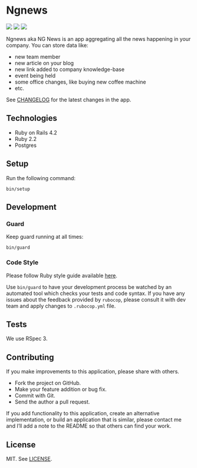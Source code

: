 # Ngnews

[![](http://img.shields.io/codeclimate/github/netguru/ngnews.svg?style=flat-square)](https://codeclimate.com/github/netguru/ngnews)
[![](http://img.shields.io/codeclimate/coverage/github/netguru/ngnews.svg?style=flat-square)](https://codeclimate.com/github/netguru/ngnews)
[![](http://img.shields.io/gemnasium/netguru/ngnews.svg?style=flat-square)](https://gemnasium.com/netguru/ngnews)

Ngnews aka NG News is an app aggregating all the news happening in your company.
You can store data like:
* new team member
* new article on your blog
* new link added to company knowledge-base
* event being held
* some office changes, like buying new coffee machine
* etc.

See [CHANGELOG](https://github.com/netguru/ngnews/blob/master/CHANGELOG.md) for the latest changes in the app.

## Technologies

* Ruby on Rails 4.2
* Ruby 2.2
* Postgres

## Setup

Run the following command:

```
bin/setup
```

## Development

### Guard

Keep guard running at all times:

```
bin/guard
```

### Code Style

Please follow Ruby style guide available [here](https://github.com/bbatsov/ruby-style-guide).

Use `bin/guard` to have your development process be watched by an automated tool
which checks your tests and code syntax. If you have any issues about the
feedback provided by `rubocop`, please consult it with dev team and apply
changes to `.rubocop.yml` file.

## Tests

We use RSpec 3.

## Contributing

If you make improvements to this application, please share with others.

* Fork the project on GitHub.
* Make your feature addition or bug fix.
* Commit with Git.
* Send the author a pull request.

If you add functionality to this application, create an alternative
implementation, or build an application that is similar, please contact
me and I’ll add a note to the README so that others can find your work.

## License

MIT. See [LICENSE](https://github.com/netguru/ngnews/blob/master/LICENSE).
